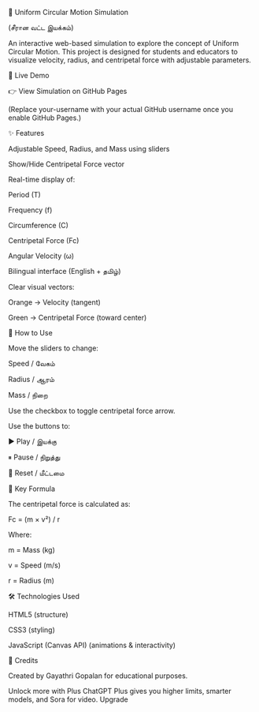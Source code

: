 🎯 Uniform Circular Motion Simulation

(சீரான வட்ட இயக்கம்)

An interactive web-based simulation to explore the concept of Uniform Circular Motion.
This project is designed for students and educators to visualize velocity, radius, and centripetal force with adjustable parameters.

🔗 Live Demo

👉 View Simulation on GitHub Pages

(Replace your-username with your actual GitHub username once you enable GitHub Pages.)

✨ Features

Adjustable Speed, Radius, and Mass using sliders

Show/Hide Centripetal Force vector

Real-time display of:

Period (T)

Frequency (f)

Circumference (C)

Centripetal Force (Fc)

Angular Velocity (ω)

Bilingual interface (English + தமிழ்)

Clear visual vectors:

Orange → Velocity (tangent)

Green → Centripetal Force (toward center)

📖 How to Use

Move the sliders to change:

Speed / வேகம்

Radius / ஆரம்

Mass / நிறை

Use the checkbox to toggle centripetal force arrow.

Use the buttons to:

▶ Play / இயக்கு

⏸ Pause / நிறுத்து

🔄 Reset / மீட்டமை

🧮 Key Formula

The centripetal force is calculated as:

Fc = (m × v²) / r

Where:

m = Mass (kg)

v = Speed (m/s)

r = Radius (m)

🛠️ Technologies Used

HTML5 (structure)

CSS3 (styling)

JavaScript (Canvas API) (animations & interactivity)

🙌 Credits

Created by Gayathri Gopalan for educational purposes.


Unlock more with Plus
ChatGPT Plus gives you higher limits, smarter models, and Sora for video.
Upgrade
